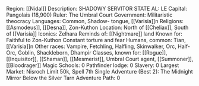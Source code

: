 Region: [[Nidal]]
Description: SHADOWY SERVITOR 
STATE
AL: LE
Capital: Pangolais 
(18,900)
Ruler: The Umbral Court
Government: Militaristic theocracy
Languages: Common, Shadow-
tongue, [[Varisia]]n
Religions: [[Asmodeus]], [[Desna]], Zon-Kuthon
Location: North of [[Cheliax]], 
South of [[Varisia]]
Iconics: Zelhara
Reminds of: [[Nightmare]] land
Known for: Faithful to Zon-Kuthon
Constant torture and fear
Humans, common: Tian, [[Varisia]]n
Other races: Vampire, Fetchling, Halfling, Skinwalker, Orc, 
Half-Orc, Goblin, Shackleborn, Dhampir
Classes, known for: [[Rogue]], [[Inquisitor]], [[Shaman]], [[Mesmerist]], Umbral Court agent, 
[[Summoner]], [[Bloodrager]]
Magic Schools: 0
Pathfinder lodge: 0
Slavery: 0
Largest Market: Nisroch
Limit 50k, Spell 7th
Single Adventure (Best 2): The Midnight Mirror
Below the Silver Tarn
Adventure Path: 0

